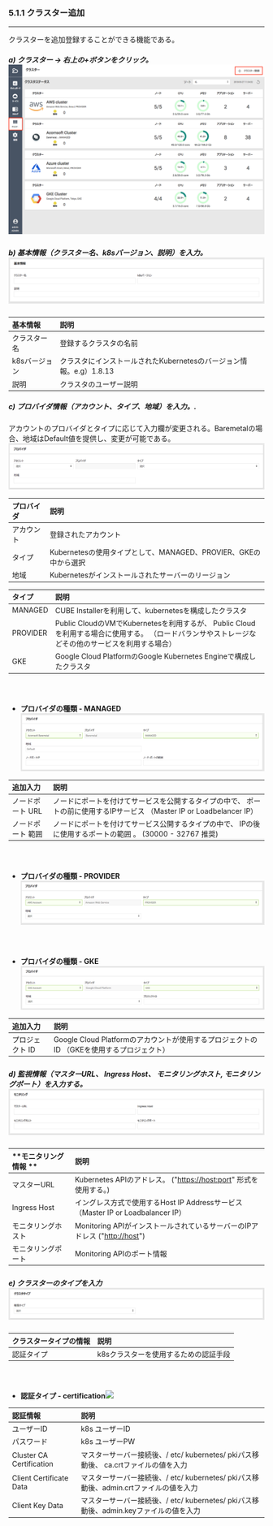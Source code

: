 ### 5.1.1 クラスター追加

---

クラスターを追加登録することができる機能である。

##### a\) クラスター → 右上の+ボタンをクリック。![](/assets/JP/2.5/5.1.1_1.png)

##### b\) 基本情報（クラスター名、k8sバージョン、説明）を入力。![](/assets/JP/2.5/5.1.1_2.png)

| **基本情報** | 説明 |
| :--- | :--- |
| クラスター名 | 登録するクラスタの名前 |
| k8sバージョン | クラスタにインストールされたKubernetesのバージョン情報。e.g）1.8.13 |
| 説明 | クラスタのユーザー説明 |

##### c\) プロバイダ情報（アカウント、タイプ、地域）を入力。.

アカウントのプロバイダとタイプに応じて入力欄が変更される。Baremetalの場合、地域はDefault値を提供し、変更が可能である。 ![](/assets/JP/2.5/5.1.1_3.png)

| **プロバイダ** | **説明** |
| :--- | :--- |
| アカウント | 登録されたアカウント |
| タイプ | Kubernetesの使用タイプとして、MANAGED、PROVIER、GKEの中から選択 |
| 地域 | Kubernetesがインストールされたサーバーのリージョン |

| **タイプ** | **説明** |
| :--- | :--- |
| MANAGED | CUBE Installerを利用して、kubernetesを構成したクラスタ |
| PROVIDER | Public CloudのVMでKubernetesを利用するが、 Public Cloudを利用する場合に使用する。 （ロードバランサやストレージなどその他のサービスを利用する場合）|
| GKE | Google Cloud PlatformのGoogle Kubernetes Engineで構成したクラスタ |

#### ㅤ

* **プロバイダの種類 - MANAGED**![](/assets/JP/2.5/5.1.1_4.png)

| **追加入力** | **説明** |
| :--- | :--- |
| ノードポート URL | ノードにポートを付けてサービスを公開するタイプの中で、 ポートの前に使用するIPサービス （Master IP or Loadbelancer IP） |
| ノードポート 範囲 | ノードにポートを付けてサービス公開するタイプの中で、 IPの後に使用するポートの範囲 。 \(30000 - 32767 推奨\) |

#### ㅤ

* **プロバイダの種類 - PROVIDER**![](/assets/JP/2.5/5.1.1_5.png)

#### ㅤ

* **プロバイダの種類 - GKE**![](/assets/JP/2.5/5.1.1_6.png)

| **追加入力** | **説明** |
| :--- | :--- |
| プロジェクト ID | Google Cloud Platformのアカウントが使用するプロジェクトのID （GKEを使用するプロジェクト） |

##### 

##### d\) 監視情報（マスターURL、 Ingress Host、 モニタリングホスト, モニタリングポート）を入力する。![](/assets/JP/2.5/5.1.1_7.png)

| **モニタリング 情報 ** | **説明** |
| :--- | :--- |
| マスターURL | Kubernetes APIのアドレス。 \("[https://host:port](https://host:port)" 形式を使用する。\) |
| Ingress Host | イングレス方式で使用するHost IP Addressサービス（Master IP or Loadbalancer IP） |
| モニタリングホスト | Monitoring APIがインストールされているサーバーのIPアドレス \("[http://host](http://host)"\) |
| モニタリングポート | Monitoring APIのポート情報 |

##### 

##### e\) クラスターのタイプを入力![](/assets/JP/2.5/5.1.1_8.png)

| **クラスタータイプの情報** | **説明** |
| :--- | :--- |
| 認証タイプ | k8sクラスターを使用するための認証手段 |

#### ㅤ

* **認証タイプ - certification**![](/assets/EN/2.5/5.1.1_9.png)

| 認証情報 | **説明** |
| :--- | :--- |
| ユーザーID | k8s ユーザーID |
| パスワード | k8s ユーザーPW |
| Cluster CA Certification | マスターサーバー接続後、/ etc/ kubernetes/ pkiパス移動後、 ca.crtファイルの値を入力 |
| Client Certificate Data | マスターサーバー接続後、/ etc/ kubernetes/ pkiパス移動後、admin.crtファイルの値を入力 |
| Client Key Data | マスターサーバー接続後、/ etc/ kubernetes/ pkiパス移動後、admin.keyファイルの値を入力 |



